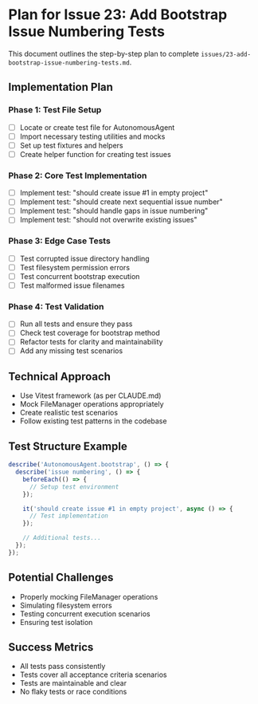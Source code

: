# Plan for Issue 23: Add Bootstrap Issue Numbering Tests

This document outlines the step-by-step plan to complete `issues/23-add-bootstrap-issue-numbering-tests.md`.

## Implementation Plan

### Phase 1: Test File Setup
- [ ] Locate or create test file for AutonomousAgent
- [ ] Import necessary testing utilities and mocks
- [ ] Set up test fixtures and helpers
- [ ] Create helper function for creating test issues

### Phase 2: Core Test Implementation
- [ ] Implement test: "should create issue #1 in empty project"
- [ ] Implement test: "should create next sequential issue number"
- [ ] Implement test: "should handle gaps in issue numbering"
- [ ] Implement test: "should not overwrite existing issues"

### Phase 3: Edge Case Tests
- [ ] Test corrupted issue directory handling
- [ ] Test filesystem permission errors
- [ ] Test concurrent bootstrap execution
- [ ] Test malformed issue filenames

### Phase 4: Test Validation
- [ ] Run all tests and ensure they pass
- [ ] Check test coverage for bootstrap method
- [ ] Refactor tests for clarity and maintainability
- [ ] Add any missing test scenarios

## Technical Approach
- Use Vitest framework (as per CLAUDE.md)
- Mock FileManager operations appropriately
- Create realistic test scenarios
- Follow existing test patterns in the codebase

## Test Structure Example
```typescript
describe('AutonomousAgent.bootstrap', () => {
  describe('issue numbering', () => {
    beforeEach(() => {
      // Setup test environment
    });

    it('should create issue #1 in empty project', async () => {
      // Test implementation
    });

    // Additional tests...
  });
});
```

## Potential Challenges
- Properly mocking FileManager operations
- Simulating filesystem errors
- Testing concurrent execution scenarios
- Ensuring test isolation

## Success Metrics
- All tests pass consistently
- Tests cover all acceptance criteria scenarios
- Tests are maintainable and clear
- No flaky tests or race conditions